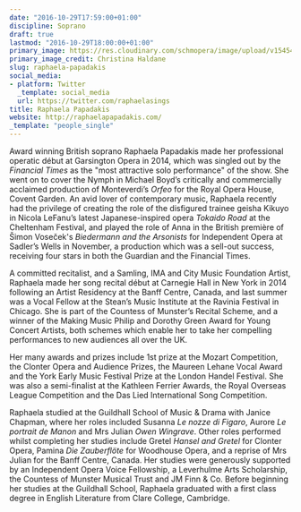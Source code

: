 ```yaml
---
date: "2016-10-29T17:59:00+01:00"
discipline: Soprano
draft: true
lastmod: "2016-10-29T18:00:00+01:00"
primary_image: https://res.cloudinary.com/schmopera/image/upload/v1545409169/media/webhook-uploads/1477760387879/2016-10-29---Raphaela-Papadakis---Christina-Haldane.jpg.jpg
primary_image_credit: Christina Haldane
slug: raphaela-papadakis
social_media:
- platform: Twitter
  _template: social_media
  url: https://twitter.com/raphaelasings
title: Raphaela Papadakis
website: http://raphaelapapadakis.com/
_template: "people_single"
---
```


Award winning British soprano Raphaela Papadakis made her professional operatic début at Garsington Opera in 2014, which was singled out by the *Financial Times* as the "most attractive solo performance" of the show. She went on to cover the Nymph in Michael Boyd’s critically and commercially acclaimed production of Monteverdi’s *Orfeo* for the Royal Opera House, Covent Garden. An avid lover of contemporary music, Raphaela recently had the privilege of creating the role of the disfigured trainee geisha Kikuyo in Nicola LeFanu’s latest Japanese-inspired opera *Tokaido Road* at the Cheltenham Festival, and played the role of Anna in the British première of Šimon Voseček's *Biedermann and the Arsonists* for Independent Opera at Sadler’s Wells in November, a production which was a sell-out success, receiving four stars in both the Guardian and the Financial Times.

A committed recitalist, and a Samling, IMA and City Music Foundation Artist, Raphaela made her song recital début at Carnegie Hall in New York in 2014 following an Artist Residency at the Banff Centre, Canada, and last summer was a Vocal Fellow at the Stean’s Music Institute at the Ravinia Festival in Chicago. She is part of the Countess of Munster’s Recital Scheme, and a winner of the Making Music Philip and Dorothy Green Award for Young Concert Artists, both schemes which enable her to take her compelling performances to new audiences all over the UK.

Her many awards and prizes include 1st prize at the Mozart Competition, the Clonter Opera and Audience Prizes, the Maureen Lehane Vocal Award and the York Early Music Festival Prize at the London Handel Festival. She was also a semi-finalist at the Kathleen Ferrier Awards, the Royal Overseas League Competition and the Das Lied International Song Competition.

Raphaela studied at the Guildhall School of Music & Drama with Janice Chapman, where her roles included Susanna *Le nozze di Figaro*, Aurore *Le portrait de Manon* and Mrs Julian *Owen Wingrave*. Other roles performed whilst completing her studies include Gretel *Hansel and Gretel* for Clonter Opera, Pamina *Die Zauberflöte* for Woodhouse Opera, and a reprise of Mrs Julian for the Banff Centre, Canada. Her studies were generously supported by an Independent Opera Voice Fellowship, a Leverhulme Arts Scholarship, the Countess of Munster Musical Trust and JM Finn & Co. Before beginning her studies at the Guildhall School, Raphaela graduated with a first class degree in English Literature from Clare College, Cambridge.
